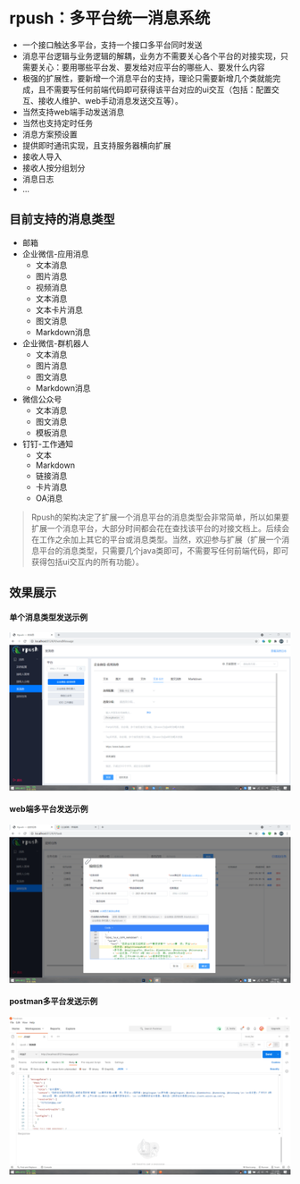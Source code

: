 # rpush：多平台统一消息系统
* 一个接口触达多平台，支持一个接口多平台同时发送
* 消息平台逻辑与业务逻辑的解耦，业务方不需要关心各个平台的对接实现，只需要关心：要用哪些平台发、要发给对应平台的哪些人、要发什么内容
* 极强的扩展性，要新增一个消息平台的支持，理论只需要新增几个类就能完成，且不需要写任何前端代码即可获得该平台对应的ui交互（包括：配置交互、接收人维护、web手动消息发送交互等）。
* 当然支持web端手动发送消息
* 当然也支持定时任务
* 消息方案预设置
* 提供即时通讯实现，且支持服务器横向扩展
* 接收人导入
* 接收人按分组划分
* 消息日志 
* ...

## 目前支持的消息类型
* 邮箱
* 企业微信-应用消息
  * 文本消息
  * 图片消息
  * 视频消息
  * 文本消息
  * 文本卡片消息
  * 图文消息
  * Markdown消息
* 企业微信-群机器人
  * 文本消息
  * 图片消息
  * 图文消息
  * Markdown消息
* 微信公众号
  * 文本消息
  * 图文消息
  * 模板消息
* 钉钉-工作通知
  * 文本
  * Markdown
  * 链接消息
  * 卡片消息
  * OA消息

> Rpush的架构决定了扩展一个消息平台的消息类型会非常简单，所以如果要扩展一个消息平台，大部分时间都会花在查找该平台的对接文档上。后续会在工作之余加上其它的平台或消息类型。当然，欢迎参与扩展（扩展一个消息平台的消息类型，只需要几个java类即可，不需要写任何前端代码，即可获得包括ui交互内的所有功能）。

## 效果展示
#### 单个消息类型发送示例
<img alt="treeexcel" src="https://github.com/shuangmulin/static/blob/master/rpush/%E5%8D%95%E4%B8%AA%E6%B6%88%E6%81%AF%E7%B1%BB%E5%9E%8B%E5%8F%91%E9%80%81.gif?raw=true">

#### web端多平台发送示例
<img alt="treeexcel" src="https://github.com/shuangmulin/static/blob/master/rpush/web%E7%AB%AF%E5%A4%9A%E5%B9%B3%E5%8F%B0%E5%8F%91%E9%80%81.gif?raw=true">

#### postman多平台发送示例
<img alt="treeexcel" src="https://github.com/shuangmulin/static/blob/master/rpush/postman%E5%A4%9A%E5%B9%B3%E5%8F%B0%E5%8F%91%E9%80%81.gif?raw=true">
